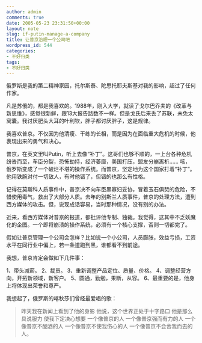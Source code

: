 ```yaml
---
author: admin
comments: true
date: 2005-05-23 23:31:50+00:00
layout: note
slug: if-putin-manage-a-company
title: 让普京治理一个公司吧
wordpress_id: 544
categories:
- 不好归类
tags:
- 不好归类
---
```


俄罗斯是我的第二精神家园，托尔斯泰、陀思托耶夫斯基对我的影响，超过了任何作家。

凡是苏俄的，都是我喜欢的。1988年，刚入大学，就读了戈尔巴乔夫的《改革与新思维》，感觉很新鲜，跟13大报告路数不一样。但是戈氏后来丢了苏联，未免太窝囊。我讨厌肥头大耳的叶利钦，胖子都讨厌胖子，这是规律。

我喜欢普京。不仅因为他清瘦、干练的长相，而是因为在面临重大危机的时候，他表现出来的勇气和决心。

普京，在英文里叫Putin，听上去像“补丁”。这哥们也够不顺的，一上台各种危机纷沓而至，车臣分裂，恐怖劫持，经济萎靡，美国打压，盟友分崩离析…… 咳，俄罗斯变成了一个破烂不堪的操作系统。而普京，坚定地为这个国家打着“补丁”。他用铁腕对付一切敌人，有时他错了，但错的也那么有性格。

记得在莫斯科人质事件中，普京决不向车臣黑寡妇妥协，冒着玉石俱焚的危险，不惜使用毒气，救出了大部分人质。去年的别斯兰人质事件，普京的处理方法，遭到西方媒体的攻击。但，说现成话容易，当时那种情况，没有别的办法。

近来，看西方媒体对普京的报道，都批评他专制、独裁。我觉得，这其中不乏妖魔化的企图。一个即将崩溃的操作系统，必须有一个核心支撑，否则一切都完了。

假如让普京管理一个公司会怎样？比如说一个小公司，人员膨胀，效益亏损，工资水平在同行业中偏上，若一条道跑到黑，谁都看不到前途。

我想，普京肯定会做如下几件事：

1、带头减薪。
2、裁员。
3、重新调整产品定位、质量、价格。
4、调整经营方向，开拓新领域，新客户。
5、圆通，勤勉，果断，从容。
6、最重要的是，他身上将体现出荣誉和尊严。

我想起了，俄罗斯的喀秋莎们曾经最爱唱的歌：





<blockquote>昨天我在新闻上看到了他的身影
他说，这个世界正处于十字路口
他是那么具说服力
使我下定决心想要
一个像普京的人
一个像普京强而有力的人
一个像普京不酗酒的人
一个像普京不使我伤心的人
一个像普京不会舍我而去的人。</blockquote>




